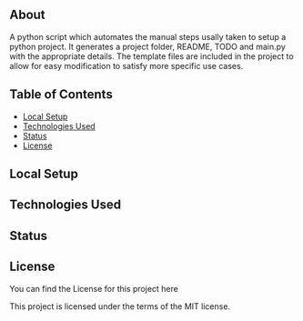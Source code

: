 ## About

A python script which automates the manual steps usally taken to setup a python project. It generates a project folder, README, TODO and main.py with the appropriate details. The template files are included in the project to allow for easy modification to satisfy more specific use cases.


## Table of Contents

- [Local Setup](#local-setup)
- [Technologies Used](#technologies-used)
- [Status](#Status)
- [License](#license)

## Local Setup

## Technologies Used

## Status

## License

You can find the License for this project here

This project is licensed under the terms of the MIT license.